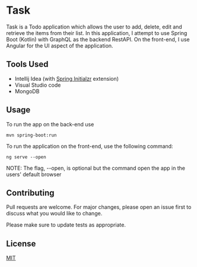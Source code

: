# Task

Task is a Todo application which allows the user to add, delete, edit and retrieve the items from their list. In this application, I attempt to use Spring Boot (Kotlin) with GraphQL as the backend RestAPI. On the front-end, I use Angular for the UI aspect of the application. 

## Tools Used
- Intellij Idea (with [Spring Initialzr](https://start.spring.io/) extension)
- Visual Studio code
- MongoDB


## Usage

To run the app on the back-end use
```'
mvn spring-boot:run
```
To run the application on the front-end, use the following command:
```'
ng serve --open
```
NOTE: The flag, --open, is optional but the command open the app in the users' default browser

## Contributing
Pull requests are welcome. For major changes, please open an issue first to discuss what you would like to change.

Please make sure to update tests as appropriate.

## License
[MIT](https://choosealicense.com/licenses/mit/)